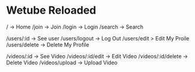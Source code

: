 # Wetube Reloaded

/ -> Home
/join -> Join
/login -> Login
/search -> Search

/users/:id -> See user
/users/logout -> Log Out
/users/edit > Edit My Proile
/users/delete -> Delete My Profile

/videos/:id -> See Video
/videos/:id/edit -> Edit Video
/videos/:id/delete -> Delete Video
/videos/upload -> Upload Video
